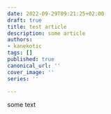```yaml
---
date: 2022-09-29T09:21:25+02:00
draft: true
title: test article
description: some article
authors:
- kanekotic
tags: []
published: true
canonical_url: ''
cover_image: ''
series: ''

---
```

some text